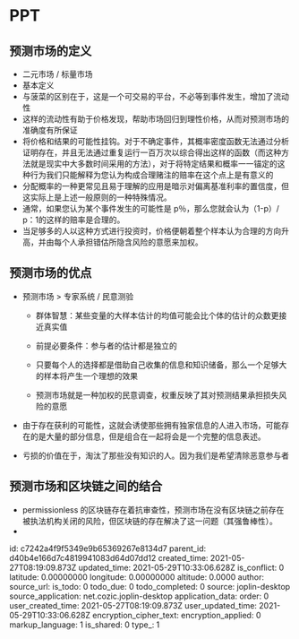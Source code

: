 # PPT

## 预测市场的定义

- 二元市场 / 标量市场
- 基本定义
- 与菠菜的区别在于，这是一个可交易的平台，不必等到事件发生，增加了流动性
- 这样的流动性有助于价格发现，帮助市场回归到理性价格，从而对预测市场的准确度有所保证
- 将价格和结果的可能性挂钩。对于不确定事件，其概率密度函数无法通过分析证明存在，并且无法通过重复运行一百万次以综合得出这样的函数（而这种方法就是现实中大多数时间采用的方法），对于将特定结果和概率一一锚定的这种行为我们只能解释为您认为构成合理赌注的赔率在这个点上是有意义的
- 分配概率的一种更常见且易于理解的应用是暗示对偏离基准利率的置信度，但这实际上是上述一般原则的一种特殊情况。
- 通常，如果您认为某个事件发生的可能性是 p％，那么您就会认为（1-p）/ p：1的这样的赔率是合理的。
- 当足够多的人以这种方式进行投资时，价格便朝着整个样本认为合理的方向升高，并由每个人承担错估所隐含风险的意愿来加权。

## 预测市场的优点

- 预测市场 > 专家系统 / 民意测验

  - 群体智慧：某些变量的大样本估计的均值可能会比个体的估计的众数更接近真实值
  - 前提必要条件：参与者的估计都是独立的
  - 只要每个人的选择都是借助自己收集的信息和知识储备，那么一个足够大的样本将产生一个理想的效果

  - 预测市场就是一种加权的民意调查，权重反映了其对预测结果承担损失风险的意愿

- 由于存在获利的可能性，这就会诱使那些拥有独家信息的人进入市场，可能存在的是大量的部分信息，但是组合在一起将会是一个完整的信息表述。

- 亏损的价值在于，淘汰了那些没有知识的人。因为我们是希望清除恶意参与者

## 预测市场和区块链之间的结合

- permissionless 的区块链存在着抗审查性，预测市场在没有区块链之前存在被执法机构关闭的风险，但区块链的存在解决了这一问题（其强鲁棒性）。
- 

id: c7242a4f9f5349e9b65369267e8134d7
parent_id: d40b4e166d7c4819941083d64d07dd12
created_time: 2021-05-27T08:19:09.873Z
updated_time: 2021-05-29T10:33:06.628Z
is_conflict: 0
latitude: 0.00000000
longitude: 0.00000000
altitude: 0.0000
author: 
source_url: 
is_todo: 0
todo_due: 0
todo_completed: 0
source: joplin-desktop
source_application: net.cozic.joplin-desktop
application_data: 
order: 0
user_created_time: 2021-05-27T08:19:09.873Z
user_updated_time: 2021-05-29T10:33:06.628Z
encryption_cipher_text: 
encryption_applied: 0
markup_language: 1
is_shared: 0
type_: 1